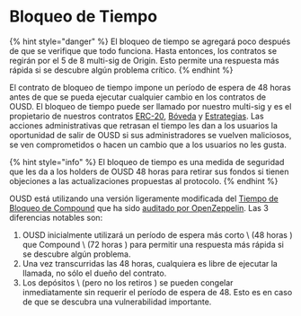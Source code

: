 # Bloqueo de Tiempo

{% hint style="danger" %}
El bloqueo de tiempo se agregará poco después de que se verifique que todo funciona. Hasta entonces, los contratos se regirán por el 5 de 8 multi-sig de Origin. Esto permite una respuesta más rápida si se descubre algún problema crítico.
{% endhint %}

El contrato de bloqueo de tiempo impone un período de espera de 48 horas antes de que se pueda ejecutar cualquier cambio en los contratos de OUSD. El bloqueo de tiempo puede ser llamado por nuestro multi-sig y es el propietario de nuestros contratos [ERC-20](erc-20.md), [Bóveda](vault.md) y [Estrategias](strategies.md). Las acciones administrativas que retrasan el tiempo les dan a los usuarios la oportunidad de salir de OUSD si sus administradores se vuelven maliciosos, se ven comprometidos o hacen un cambio que a los usuarios no les gusta.

{% hint style="info" %}
El bloqueo de tiempo es una medida de seguridad que les da a los holders de OUSD 48 horas para retirar sus fondos si tienen objeciones a las actualizaciones propuestas al protocolo.
{% endhint %}

OUSD está utilizando una versión ligeramente modificada del [Tiempo de Bloqueo de Compound](https://compound.finance/docs/governance) que ha sido [auditado por OpenZeppelin](https://blog.openzeppelin.com/compound-finance-patch-audit/). Las 3 diferencias notables son:

1. OUSD inicialmente utilizará un período de espera más corto \ (48 horas \) que Compound \ (72 horas \) para permitir una respuesta más rápida si se descubre algún problema.
2. Una vez transcurridas las 48 horas, cualquiera es libre de ejecutar la llamada, no sólo el dueño del contrato.
3. Los depósitos \ (pero no los retiros \) se pueden congelar inmediatamente sin requerir el período de espera de 48. Esto es en caso de que se descubra una vulnerabilidad importante.





